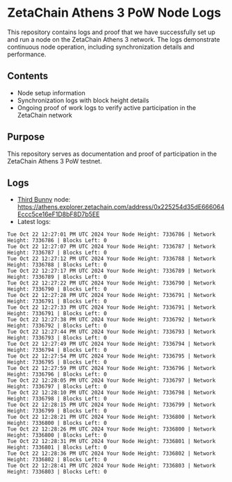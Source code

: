 # ZetaChain Athens 3 PoW Node Logs
This repository contains logs and proof that we have successfully set up and run a node on the ZetaChain Athens 3 network. The logs demonstrate continuous node operation, including synchronization details and performance.

## Contents
- Node setup information
- Synchronization logs with block height details
- Ongoing proof of work logs to verify active participation in the ZetaChain network

## Purpose
This repository serves as documentation and proof of participation in the ZetaChain Athens 3 PoW testnet.

## Logs

- [Third Bunny](https://thirdbunny.xyz/) node: https://athens.explorer.zetachain.com/address/0x225254d35dE666064Eccc5ce16eF1D8bF8D7b5EE
- Latest logs:
```
Tue Oct 22 12:27:01 PM UTC 2024 Your Node Height: 7336786 | Network Height: 7336786 | Blocks Left: 0
Tue Oct 22 12:27:07 PM UTC 2024 Your Node Height: 7336787 | Network Height: 7336787 | Blocks Left: 0
Tue Oct 22 12:27:12 PM UTC 2024 Your Node Height: 7336788 | Network Height: 7336788 | Blocks Left: 0
Tue Oct 22 12:27:17 PM UTC 2024 Your Node Height: 7336789 | Network Height: 7336789 | Blocks Left: 0
Tue Oct 22 12:27:22 PM UTC 2024 Your Node Height: 7336790 | Network Height: 7336790 | Blocks Left: 0
Tue Oct 22 12:27:28 PM UTC 2024 Your Node Height: 7336791 | Network Height: 7336791 | Blocks Left: 0
Tue Oct 22 12:27:33 PM UTC 2024 Your Node Height: 7336791 | Network Height: 7336791 | Blocks Left: 0
Tue Oct 22 12:27:38 PM UTC 2024 Your Node Height: 7336792 | Network Height: 7336792 | Blocks Left: 0
Tue Oct 22 12:27:44 PM UTC 2024 Your Node Height: 7336793 | Network Height: 7336793 | Blocks Left: 0
Tue Oct 22 12:27:49 PM UTC 2024 Your Node Height: 7336794 | Network Height: 7336794 | Blocks Left: 0
Tue Oct 22 12:27:54 PM UTC 2024 Your Node Height: 7336795 | Network Height: 7336795 | Blocks Left: 0
Tue Oct 22 12:27:59 PM UTC 2024 Your Node Height: 7336796 | Network Height: 7336796 | Blocks Left: 0
Tue Oct 22 12:28:05 PM UTC 2024 Your Node Height: 7336797 | Network Height: 7336797 | Blocks Left: 0
Tue Oct 22 12:28:10 PM UTC 2024 Your Node Height: 7336798 | Network Height: 7336798 | Blocks Left: 0
Tue Oct 22 12:28:15 PM UTC 2024 Your Node Height: 7336799 | Network Height: 7336799 | Blocks Left: 0
Tue Oct 22 12:28:21 PM UTC 2024 Your Node Height: 7336800 | Network Height: 7336800 | Blocks Left: 0
Tue Oct 22 12:28:26 PM UTC 2024 Your Node Height: 7336800 | Network Height: 7336800 | Blocks Left: 0
Tue Oct 22 12:28:31 PM UTC 2024 Your Node Height: 7336801 | Network Height: 7336801 | Blocks Left: 0
Tue Oct 22 12:28:36 PM UTC 2024 Your Node Height: 7336802 | Network Height: 7336802 | Blocks Left: 0
Tue Oct 22 12:28:41 PM UTC 2024 Your Node Height: 7336803 | Network Height: 7336803 | Blocks Left: 0
```

